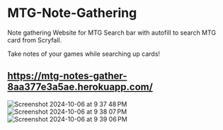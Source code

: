# MTG-Note-Gathering
Note gathering Website for MTG 
Search bar with autofill to search MTG card from Scryfall.

Take notes of your games while searching up cards!

## https://mtg-notes-gather-8aa377e3a5ae.herokuapp.com/

![Screenshot 2024-10-06 at 9 37 48 PM](https://github.com/user-attachments/assets/1c7a7d34-f48e-4215-93ed-4092ce2b1c4a)
![Screenshot 2024-10-06 at 9 38 07 PM](https://github.com/user-attachments/assets/b3f9b6dd-b814-40a6-93f0-e4de85fce00d)
![Screenshot 2024-10-06 at 9 39 06 PM](https://github.com/user-attachments/assets/55d07e44-a8cc-49ac-9ca1-47d96531947e)

